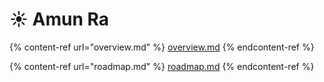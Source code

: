 # ☀ Amun Ra

{% content-ref url="overview.md" %}
[overview.md](overview.md)
{% endcontent-ref %}

{% content-ref url="roadmap.md" %}
[roadmap.md](roadmap.md)
{% endcontent-ref %}
